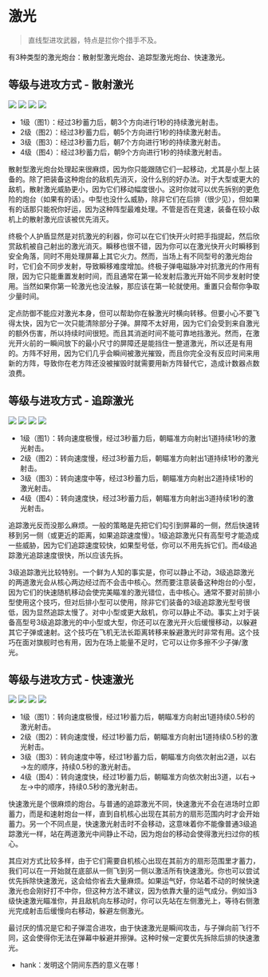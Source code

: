 # 激光

> 直线型进攻武器，特点是拦你个措手不及。

有3种类型的激光炮台：散射型激光炮台、追踪型激光炮台、快速激光。

## 等级与进攻方式 - 散射激光

<img src="/turrets/laser_shotgun_1.png" style={{zoom:1.25}}/>
<img src="/turrets/laser_shotgun_2.png" style={{zoom:1.25}}/>
<img src="/turrets/laser_shotgun_3.png" style={{zoom:1.25}}/>
<img src="/turrets/laser_shotgun_4.png" style={{zoom:1.25}}/>

- 1级（图1）：经过3秒蓄力后，朝3个方向进行1秒的持续激光射击。
- 2级（图2）：经过3秒蓄力后，朝5个方向进行1秒的持续激光射击。
- 3级（图3）：经过3秒蓄力后，朝7个方向进行1秒的持续激光射击。
- 4级（图4）：经过3秒蓄力后，朝9个方向进行1秒的持续激光射击。

散射型激光炮台处理起来很麻烦，因为你只能跟随它们一起移动，尤其是小型上装备的。除了把装备这种炮台的敌机先消灭，没什么别的好办法。对于大型或更大的敌机，散射激光威胁更小，因为它们移动幅度很小。这时你就可以优先拆别的更危险的炮台（如果有的话）。中型也没什么威胁，除非它们在后排（很少见），但如果有的话那只能祝你好运，因为这种阵型最难处理。不管是否在竞速，装备在较小敌机上的散射激光应该被优先消灭。

终极个人护盾显然是对抗激光的利器，你可以在它们快开火时把手指提起，然后欣赏敌机被自己射出的激光消灭。瞬移也很不错，因为你可以在激光快开火时瞬移到安全角落，同时不用处理屏幕上其它火力。然而，当场上有不同型号的激光炮台时，它们会不同步发射，导致瞬移难度增加。终极子弹电磁脉冲对抗激光的作用有限，因为它只能重置发射时间，而且通常在第一轮发射后激光开始不同步发射时使用。当然如果你第一轮激光也没法躲，那应该在第一轮就使用。重置只会帮你争取少量时间。

定点防御不能应对激光本身，但可以帮助你在躲激光时横向转移。但要小心不要飞得太快，因为它一次只能清除部分子弹。屏障不太好用，因为它们会受到来自激光的额外伤害，所以持续时间很短。而且其消逝时间不能可靠地挡激光。然而，在激光开火前的一瞬间放下的最小尺寸的屏障还是能挡住一整道激光，所以还是有用的。方阵不好用，因为它们几乎会瞬间被激光摧毁，而且你完全没有反应时间来用新的方阵，导致你在老方阵还没被摧毁时就需要用新方阵替代它，造成计数器点数浪费。

## 等级与进攻方式 - 追踪激光

<img src="/turrets/laser_tracker_1.png" style={{zoom:1.25}}/>
<img src="/turrets/laser_tracker_2.png" style={{zoom:1.25}}/>
<img src="/turrets/laser_tracker_3.png" style={{zoom:1.25}}/>
<img src="/turrets/laser_tracker_4.png" style={{zoom:1.25}}/>

- 1级（图1）：转向速度极慢，经过3秒蓄力后，朝瞄准方向射出1道持续1秒的激光射击。
- 2级（图2）：转向速度慢，经过3秒蓄力后，朝瞄准方向射出1道持续1秒的激光射击。
- 3级（图3）：转向速度中等，经过3秒蓄力后，朝瞄准方向射出2道持续1秒的激光射击。
- 4级（图4）：转向速度快，经过3秒蓄力后，朝瞄准方向射出3道持续1秒的激光射击。

追踪激光反而没那么麻烦。一般的策略是先把它们勾引到屏幕的一侧，然后快速转移到另一侧（或更近的距离，如果追踪速度慢）。1级追踪激光只有高型号才能造成一些威胁，因为它们追踪速度较快，如果型号低，你可以不用先拆它们。而4级追踪激光追踪速度很快，所以应该先拆。

3级追踪激光比较特别。一个鲜为人知的事实是，你可以静止不动，3级追踪激光的两道激光会从核心两边经过而不会击中核心。然而要注意装备这种炮台的小型，因为它们的快速随机移动会使完美瞄准的激光错位，击中核心。通常不要对前排小型使用这个技巧，但对后排小型可以使用，除非它们装备的3级追踪激光型号很低，因为显然追踪太慢了。对中小型或更大敌机，你可以静止不动。事实上对于装备高型号3级追踪激光的中小型或大型，你还可以在激光开火后缓慢移动，以躲避其它子弹或速射。这个技巧在飞机无法长距离转移来躲避激光时非常有用。这个技巧在面对旗舰时也有用，因为在场上能量不足时，它可以让你多擦不少子弹/激光。

## 等级与进攻方式 - 快速激光

<img src="/turrets/speed_laser_1.png" style={{zoom:1.25}}/>
<img src="/turrets/speed_laser_2.png" style={{zoom:1.25}}/>
<img src="/turrets/speed_laser_3.png" style={{zoom:1.25}}/>
<img src="/turrets/speed_laser_4.png" style={{zoom:1.25}}/>

- 1级（图1）：转向速度极慢，经过1秒蓄力后，朝瞄准方向射出1道持续0.5秒的激光射击。
- 2级（图2）：转向速度慢，经过1秒蓄力后，朝瞄准方向射出1道持续0.5秒的激光射击。
- 3级（图3）：转向速度中等，经过1秒蓄力后，朝瞄准方向依次射出2道，以右→左的顺序，持续0.5秒的激光射击。
- 4级（图4）：转向速度快，经过1秒蓄力后，朝瞄准方向依次射出3道，以右→左→中的顺序，持续0.5秒的激光射击。

快速激光是个很麻烦的炮台。与普通的追踪激光不同，快速激光不会在进场时立即蓄力，而是和速射炮台一样，直到自机核心出现在其前方的扇形范围内时才会开始蓄力。另一个不同点是，快速激光射击时不会移动，这意味着你不能像普通3级追踪激光一样，站在两道激光中间静止不动，因为炮台的移动会使得激光扫过你的核心。

其应对方式比较多样，由于它们需要自机核心出现在其前方的扇形范围里才蓄力，我们可以在一开始就在底部从一侧飞到另一侧以激活所有快速激光。你也可以尝试优先拆除快速激光，这会给你省去大量麻烦。如果运气好，你站着不动的时候快速激光也会刚好打不中你，但这种方法不建议，因为依靠大量的运气成分。例如当3级快速激光瞄准你，并且敌机向左移动时，你可以先站在左侧激光上，等待右侧激光完成射击后缓慢向右移动，躲避左侧激光。

最讨厌的情况是它和子弹混合进攻，由于快速激光是瞬间攻击，与子弹向前飞行不同，这会使得你无法在弹幕中躲避并擦弹。这种时候一定要优先拆除后排的快速激光。

- hank：发明这个阴间东西的意义在哪！